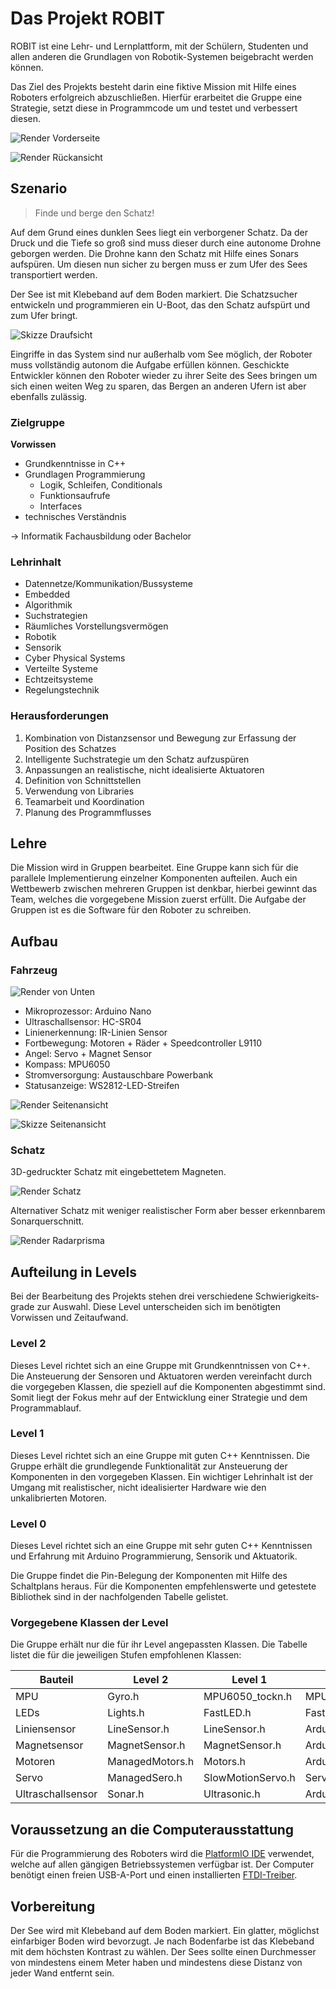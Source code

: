 # Das Projekt ROBIT

ROBIT ist eine Lehr- und Lernplattform, mit der Schülern, Studenten und allen anderen die Grundlagen von Robotik-Systemen beigebracht werden können. 

Das Ziel des Projekts besteht darin eine fiktive Mission mit Hilfe eines Roboters erfolgreich abzuschließen. Hierfür erarbeitet die Gruppe eine Strategie, setzt diese in Programmcode um und testet und verbessert diesen.



![Render Vorderseite](images/render_front.png)

![Render Rückansicht](images/render_back_lifted.png)

## Szenario

> Finde und berge den Schatz!

Auf dem Grund eines dunklen Sees liegt ein verborgener Schatz. Da der Druck und die Tiefe so groß sind muss dieser durch eine autonome Drohne geborgen werden. Die Drohne kann den Schatz mit Hilfe eines Sonars aufspüren. Um diesen nun sicher zu bergen muss er zum Ufer des Sees transportiert werden.

Der See ist mit Klebeband auf dem Boden markiert. Die Schatzsucher entwickeln und programmieren ein U-Boot, das den Schatz aufspürt und zum Ufer bringt.

![Skizze Draufsicht](images/RobotTopView_2.png)

Eingriffe in das System sind nur außerhalb vom See möglich, der Roboter muss vollständig autonom die Aufgabe erfüllen können. Geschickte Entwickler können den Roboter wieder zu ihrer Seite des Sees bringen um sich einen weiten Weg zu sparen, das Bergen an anderen Ufern ist aber ebenfalls zulässig. 

### Zielgruppe
**Vorwissen**

- Grundkenntnisse in C++
- Grundlagen Programmierung
  - Logik, Schleifen, Conditionals
  - Funktionsaufrufe
  - Interfaces
- technisches Verständnis

→ Informatik Fachausbildung oder Bachelor

### Lehrinhalt
- Datennetze/Kommunikation/Bussysteme
- Embedded
- Algorithmik
- Suchstrategien
- Räumliches Vorstellungsvermögen
- Robotik
- Sensorik
- Cyber Physical Systems
- Verteilte Systeme
- Echtzeitsysteme
- Regelungstechnik


### Herausforderungen
1. Kombination von Distanzsensor und Bewegung zur Erfassung der Position des Schatzes
2. Intelligente Suchstrategie um den Schatz aufzuspüren
3. Anpassungen an realistische, nicht idealisierte Aktuatoren
4. Definition von Schnittstellen
5. Verwendung von Libraries
6. Teamarbeit und Koordination
7. Planung des Programmflusses


## Lehre
Die Mission wird in Gruppen bearbeitet.
Eine Gruppe kann sich für die parallele Implementierung einzelner Komponenten aufteilen.
Auch ein Wettbewerb zwischen mehreren Gruppen ist denkbar, hierbei gewinnt das Team, welches die vorgegebene Mission zuerst erfüllt.
Die Aufgabe der Gruppen ist es die Software für den Roboter zu schreiben.


## Aufbau

### Fahrzeug

![Render von Unten](images/render_bottom.png)

- Mikroprozessor: Arduino Nano
- Ultraschallsensor: HC-SR04
- Linienerkennung: IR-Linien Sensor
- Fortbewegung: Motoren + Räder + Speedcontroller L9110 
- Angel: Servo + Magnet Sensor
- Kompass: MPU6050
- Stromversorgung: Austauschbare Powerbank
- Statusanzeige: WS2812-LED-Streifen

![Render Seitenansicht](images/render_side.png)

![Skizze Seitenansicht](images/RobotSideView_2.png)




### Schatz
3D-gedruckter Schatz mit eingebettetem Magneten. 

![Render Schatz](images/render_schatz.png)

Alternativer Schatz mit weniger realistischer Form aber besser erkennbarem Sonarquerschnitt. 

![Render Radarprisma](images/render_radarprisma.png)


## Aufteilung in Levels
Bei der Bearbeitung des Projekts stehen drei verschiedene Schwie­rig­keits­grade zur Auswahl.
Diese Level unterscheiden sich im benötigten Vorwissen und Zeitaufwand.

### Level 2
Dieses Level richtet sich an eine Gruppe mit Grundkenntnissen von C++. Die Ansteuerung der Sensoren und Aktuatoren werden vereinfacht durch die vorgegeben Klassen, die speziell auf die Komponenten abgestimmt sind. Somit liegt der Fokus mehr auf der Entwicklung einer Strategie und dem Programmablauf.

### Level 1
Dieses Level richtet sich an eine Gruppe mit guten C++ Kenntnissen.
Die Gruppe erhält die grundlegende Funktionalität zur Ansteuerung der Komponenten in den vorgegeben Klassen.
Ein wichtiger Lehrinhalt ist der Umgang mit realistischer, nicht idealisierter Hardware wie den unkalibrierten Motoren.

### Level 0
Dieses Level richtet sich an eine Gruppe mit sehr guten C++ Kenntnissen und Erfahrung mit Arduino Programmierung, Sensorik und Aktuatorik.

Die Gruppe findet die Pin-Belegung der Komponenten mit Hilfe des Schaltplans heraus.
Für die Komponenten empfehlenswerte und getestete Bibliothek sind in der nachfolgenden Tabelle gelistet.


### Vorgegebene Klassen der Level
Die Gruppe erhält nur die für ihr Level angepassten Klassen.
Die Tabelle listet die für die jeweiligen Stufen empfohlenen Klassen:

| Bauteil | Level 2 | Level 1 | Level 0 |
| ------ | ------ | ------ | ------ |
| MPU | Gyro.h | MPU6050_tockn.h | MPU6050_tockn.h |
| LEDs | Lights.h | FastLED.h | FastLED.h |
| Liniensensor | LineSensor.h | LineSensor.h | Arduino.h |
| Magnetsensor | MagnetSensor.h | MagnetSensor.h | Arduino.h |
| Motoren | ManagedMotors.h | Motors.h | Arduino.h |
| Servo | ManagedSero.h | SlowMotionServo.h | Servo.h |
| Ultraschallsensor | Sonar.h | Ultrasonic.h | Arduino.h |



## Voraussetzung an die Computerausstattung
Für die Programmierung des Roboters wird die [PlatformIO IDE](https://platformio.org/platformio-ide) verwendet, welche auf allen gängigen Betriebssystemen verfügbar ist. Der Computer benötigt einen freien USB-A-Port und einen installierten [FTDI-Treiber](https://www.silabs.com/products/development-tools/software/usb-to-uart-bridge-vcp-drivers).


## Vorbereitung
Der See wird mit Klebeband auf dem Boden markiert. Ein glatter, möglichst einfarbiger Boden wird bevorzugt. Je nach Bodenfarbe ist das Klebeband mit dem höchsten Kontrast zu wählen. Der Sees sollte einen Durchmesser von mindestens einem Meter haben und mindestens diese Distanz von jeder Wand entfernt sein.


